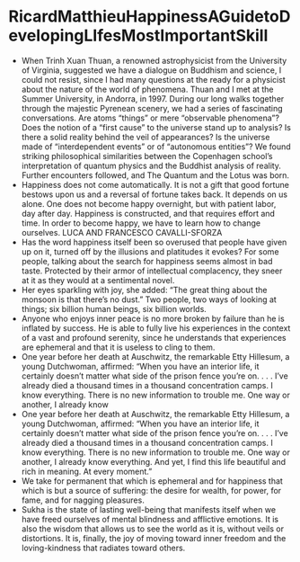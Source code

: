 # RicardMatthieuHappinessAGuidetoDevelopingLIfesMostImportantSkill
- When Trinh Xuan Thuan, a renowned astrophysicist from the University of Virginia, suggested we have a dialogue on Buddhism and science, I could not resist, since I had many questions at the ready for a physicist about the nature of the world of phenomena. Thuan and I met at the Summer University, in Andorra, in 1997. During our long walks together through the majestic Pyrenean scenery, we had a series of fascinating conversations. Are atoms “things” or mere “observable phenomena”? Does the notion of a “first cause” to the universe stand up to analysis? Is there a solid reality behind the veil of appearances? Is the universe made of “interdependent events” or of “autonomous entities”? We found striking philosophical similarities between the Copenhagen school’s interpretation of quantum physics and the Buddhist analysis of reality. Further encounters followed, and The Quantum and the Lotus was born.
- Happiness does not come automatically. It is not a gift that good fortune bestows upon us and a reversal of fortune takes back. It depends on us alone. One does not become happy overnight, but with patient labor, day after day. Happiness is constructed, and that requires effort and time. In order to become happy, we have to learn how to change ourselves. LUCA AND FRANCESCO CAVALLI-SFORZA
- Has the word happiness itself been so overused that people have given up on it, turned off by the illusions and platitudes it evokes? For some people, talking about the search for happiness seems almost in bad taste. Protected by their armor of intellectual complacency, they sneer at it as they would at a sentimental novel.
- Her eyes sparkling with joy, she added: “The great thing about the monsoon is that there’s no dust.” Two people, two ways of looking at things; six billion human beings, six billion worlds.
- Anyone who enjoys inner peace is no more broken by failure than he is inflated by success. He is able to fully live his experiences in the context of a vast and profound serenity, since he understands that experiences are ephemeral and that it is useless to cling to them.
- One year before her death at Auschwitz, the remarkable Etty Hillesum, a young Dutchwoman, affirmed: “When you have an interior life, it certainly doesn’t matter what side of the prison fence you’re on. . . . I’ve already died a thousand times in a thousand concentration camps. I know everything. There is no new information to trouble me. One way or another, I already know
- One year before her death at Auschwitz, the remarkable Etty Hillesum, a young Dutchwoman, affirmed: “When you have an interior life, it certainly doesn’t matter what side of the prison fence you’re on. . . . I’ve already died a thousand times in a thousand concentration camps. I know everything. There is no new information to trouble me. One way or another, I already know everything. And yet, I find this life beautiful and rich in meaning. At every moment.”
- We take for permanent that which is ephemeral and for happiness that which is but a source of suffering: the desire for wealth, for power, for fame, and for nagging pleasures.
- Sukha is the state of lasting well-being that manifests itself when we have freed ourselves of mental blindness and afflictive emotions. It is also the wisdom that allows us to see the world as it is, without veils or distortions. It is, finally, the joy of moving toward inner freedom and the loving-kindness that radiates toward others.
